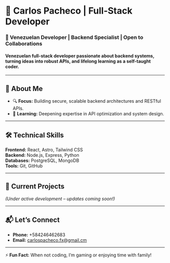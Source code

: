 # 👋 Carlos Pacheco | Full-Stack Developer  

### **📍 Venezuelan Developer | Backend Specialist | Open to Collaborations**  
#### Venezuelan full-stack developer passionate about backend systems, turning ideas into robust APIs, and lifelong learning as a self-taught coder. 
---

## **🚀 About Me**  

- 🔍 **Focus:** Building secure, scalable backend architectures and RESTful APIs.  
- 🌱 **Learning:** Deepening expertise in API optimization and system design.  

---

## **🛠️ Technical Skills**  
**Frontend:** React, Astro, Tailwind CSS  
**Backend:** Node.js, Express, Python  
**Databases:** PostgreSQL, MongoDB  
**Tools:** Git, GitHub  

---

## **📌 Current Projects**  
*(Under active development – updates coming soon!)*  
<!-- Add project links later with brief descriptions -->  

---

## **📬 Let’s Connect**  
- **Phone:** +584246462683
- **Email:** carlospacheco.fx@gmail.cm

---

⚡ **Fun Fact:** When not coding, I’m gaming or enjoying time with family!  
